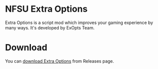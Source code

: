 # NFSU Extra Options
Extra Options is a script mod which improves your gaming experience by many ways. It's developed by ExOpts Team.  

# Download
You can [download Extra Options](https://github.com/nlgzrgn/NFSUExOpts/releases) from Releases page.  

